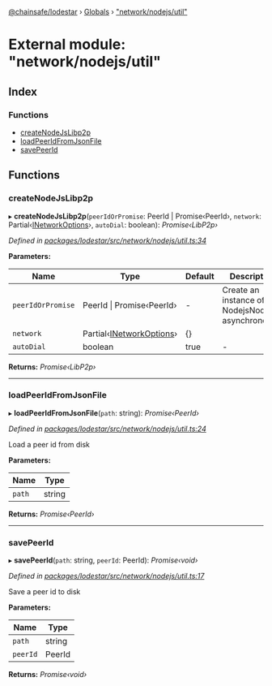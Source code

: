 [@chainsafe/lodestar](../README.md) › [Globals](../globals.md) › ["network/nodejs/util"](_network_nodejs_util_.md)

# External module: "network/nodejs/util"

## Index

### Functions

* [createNodeJsLibp2p](_network_nodejs_util_.md#createnodejslibp2p)
* [loadPeerIdFromJsonFile](_network_nodejs_util_.md#loadpeeridfromjsonfile)
* [savePeerId](_network_nodejs_util_.md#savepeerid)

## Functions

###  createNodeJsLibp2p

▸ **createNodeJsLibp2p**(`peerIdOrPromise`: PeerId | Promise‹PeerId›, `network`: Partial‹[INetworkOptions](../interfaces/_network_options_.inetworkoptions.md)›, `autoDial`: boolean): *Promise‹LibP2p›*

*Defined in [packages/lodestar/src/network/nodejs/util.ts:34](https://github.com/ChainSafe/lodestar/blob/e23248925/packages/lodestar/src/network/nodejs/util.ts#L34)*

**Parameters:**

Name | Type | Default | Description |
------ | ------ | ------ | ------ |
`peerIdOrPromise` | PeerId &#124; Promise‹PeerId› | - | Create an instance of NodejsNode asynchronously |
`network` | Partial‹[INetworkOptions](../interfaces/_network_options_.inetworkoptions.md)› | {} |   |
`autoDial` | boolean | true | - |

**Returns:** *Promise‹LibP2p›*

___

###  loadPeerIdFromJsonFile

▸ **loadPeerIdFromJsonFile**(`path`: string): *Promise‹PeerId›*

*Defined in [packages/lodestar/src/network/nodejs/util.ts:24](https://github.com/ChainSafe/lodestar/blob/e23248925/packages/lodestar/src/network/nodejs/util.ts#L24)*

Load a peer id from disk

**Parameters:**

Name | Type |
------ | ------ |
`path` | string |

**Returns:** *Promise‹PeerId›*

___

###  savePeerId

▸ **savePeerId**(`path`: string, `peerId`: PeerId): *Promise‹void›*

*Defined in [packages/lodestar/src/network/nodejs/util.ts:17](https://github.com/ChainSafe/lodestar/blob/e23248925/packages/lodestar/src/network/nodejs/util.ts#L17)*

Save a peer id to disk

**Parameters:**

Name | Type |
------ | ------ |
`path` | string |
`peerId` | PeerId |

**Returns:** *Promise‹void›*
